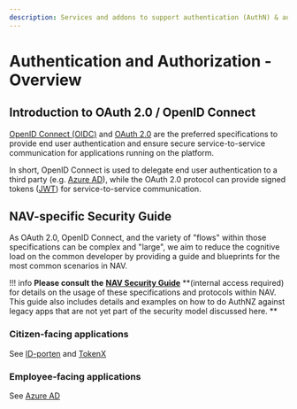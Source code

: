 ```yaml
---
description: Services and addons to support authentication (AuthN) & authorization (AuthZ)
---
```


# Authentication and Authorization - Overview

## Introduction to OAuth 2.0 / OpenID Connect

[OpenID Connect \(OIDC\)](https://openid.net/connect/) and [OAuth 2.0](https://oauth.net/2/) are the preferred specifications to provide end user authentication and ensure secure service-to-service communication for applications running on the platform.

In short, OpenID Connect is used to delegate end user authentication to a third party \(e.g. [Azure AD](azure-ad/README.md)\), while the OAuth 2.0 protocol can provide signed tokens \([JWT](https://oauth.net/2/jwt/)\) for service-to-service communication.

## NAV-specific Security Guide

As OAuth 2.0, OpenID Connect, and the variety of "flows" within those specifications can be complex and "large", we aim to reduce the cognitive load on the common developer by providing a guide and blueprints for the most common scenarios in NAV.

!!! info
    **Please consult the** [**NAV Security Guide**](https://security.labs.nais.io) **\(internal access required\) for details on the usage of these specifications and protocols within NAV. This guide also includes details and examples on how to do AuthNZ against legacy apps that are not yet part of the security model discussed here. **

### Citizen-facing applications

See [ID-porten](idporten/README.md) and [TokenX](tokenx.md)

### Employee-facing applications

See [Azure AD](azure-ad/README.md)

